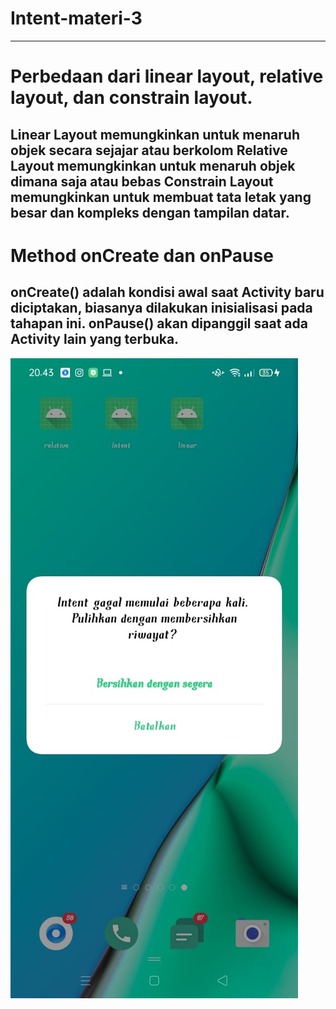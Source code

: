 # Intent-materi-3

------------------------------------------------------------------------------------------------------
Perbedaan dari linear layout, relative layout, dan constrain layout.
======================================================================================================
Linear Layout memungkinkan untuk menaruh objek secara sejajar atau berkolom
Relative Layout memungkinkan untuk menaruh objek dimana saja atau bebas
Constrain Layout memungkinkan untuk membuat tata letak yang besar dan kompleks dengan tampilan datar.
------------------------------------------------------------------------------------------------------
 Method onCreate dan onPause
======================================================================================================
onCreate() adalah kondisi awal saat Activity baru diciptakan, biasanya dilakukan inisialisasi pada tahapan ini.
onPause() akan dipanggil saat ada Activity lain yang terbuka.
------------------------------------------------------------------------------------------------------

![alt text](https://github.com/WahyuAdeCahaya/gambar/blob/master/intent.jpg)
